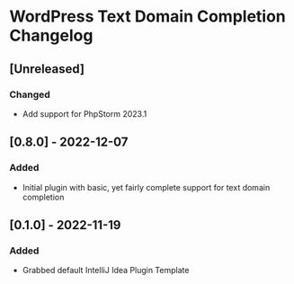 <!-- Keep a Changelog guide -> https://keepachangelog.com -->

# WordPress Text Domain Completion Changelog

## [Unreleased]

### Changed
- Add support for PhpStorm 2023.1

## [0.8.0] - 2022-12-07

### Added
- Initial plugin with basic, yet fairly complete support for text domain completion

## [0.1.0] - 2022-11-19

### Added
- Grabbed default IntelliJ Idea Plugin Template
